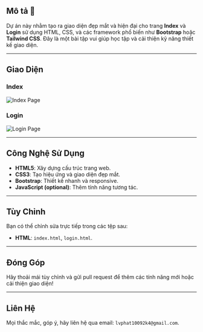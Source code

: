 
## **Mô tả 🚀**  
Dự án này nhằm tạo ra giao diện đẹp mắt và hiện đại cho trang **Index** và **Login** sử dụng HTML, CSS, và các framework phổ biến như **Bootstrap** hoặc **Tailwind CSS**. Đây là một bài tập vui giúp học tập và cải thiện kỹ năng thiết kế giao diện.

---

## **Giao Diện**  
### **Index**  
![Index Page](https://github.com/user-attachments/assets/378796b7-5725-4c6a-8864-c065a6cc558b)

### **Login**  
![Login Page](https://github.com/user-attachments/assets/2cc8a09c-2eb6-46e9-aa59-d862e9eb3812)

---

## **Công Nghệ Sử Dụng**  
- **HTML5**: Xây dựng cấu trúc trang web.  
- **CSS3**: Tạo hiệu ứng và giao diện đẹp mắt.  
- **Bootstrap**: Thiết kế nhanh và responsive.  
- **JavaScript (optional)**: Thêm tính năng tương tác.

---

## **Tùy Chỉnh**  
Bạn có thể chỉnh sửa trực tiếp trong các tệp sau:  
- **HTML**: `index.html`, `login.html`.   

---

## **Đóng Góp**  
Hãy thoải mái tùy chỉnh và gửi pull request để thêm các tính năng mới hoặc cải thiện giao diện!  

---

## **Liên Hệ**  
Mọi thắc mắc, góp ý, hãy liên hệ qua email: `lvphat10092k4@gmail.com`.  
